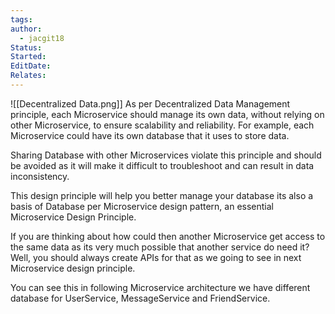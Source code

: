```yaml
---
tags: 
author:
  - jacgit18
Status: 
Started: 
EditDate: 
Relates:
---
```

![[Decentralized Data.png]]
As per Decentralized Data Management principle, each Microservice should manage its own data, without relying on other Microservice, to ensure scalability and reliability. For example, each Microservice could have its own database that it uses to store data.

Sharing Database with other Microservices violate this principle and should be avoided as it will make it difficult to troubleshoot and can result in data inconsistency.

This design principle will help you better manage your database its also a basis of Database per Microservice design pattern, an essential Microservice Design Principle.

If you are thinking about how could then another Microservice get access to the same data as its very much possible that another service do need it? Well, you should always create APIs for that as we going to see in next Microservice design principle.

You can see this in following Microservice architecture we have different database for UserService, MessageService and FriendService.
